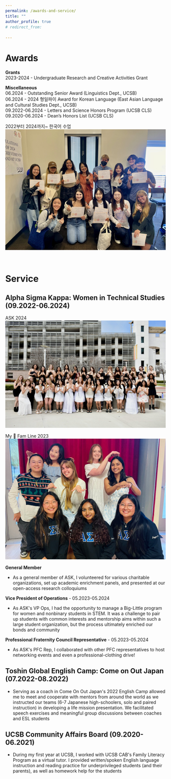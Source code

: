 ```yaml
---
permalink: /awards-and-service/
title: ""
author_profile: true
# redirect_from: 

---
```



**Awards**
======
**Grants**<br>
2023-2024 - Undergraduate Research and Creative Activities Grant

**Miscellaneous**<br>
06.2024 - Outstanding Senior Award (Linguistics Dept., UCSB)<br>
06.2024 - 2024 형일파이 Award for Korean Language (East Asian Language and Cultural Studies Dept., UCSB)<br>
09.2022-06.2024 - Letters and Science Honors Program (UCSB CLS)<br>
09.2020-06.2024 - Dean’s Honors List (UCSB CLS)

2022부터 2024까지~ 한국어 수업 
![2022부터 2024까지~ 한국어 수업](/images/KOR_award.jpg "EALCS Awards Ceremony 06.2024")

<br>

**Service**
======
## Alpha Sigma Kappa: Women in Technical Studies (09.2022-06.2024)

ASK 2024
![ASK 2024](/images/ASK_1.jpg "General members 06.2024")


My 🌻 Fam Line 2023
![My 🌻 Fam Line 2023](/images/ASK_2.jpg "Sunflower fam 06.2023")


**General Member**
* As a general member of ASK, I volunteered for various charitable organizations, set up academic enrichment panels, and presented at our open-access research colloquiums

**Vice President of Operations** - 05.2023-05.2024
* As ASK's VP Ops, I had the opportunity to manage a Big-Little program for women and nonbinary students in STEM. It was a challenge to pair up students with common interests and mentorship aims within such a large student organization, but the process ultimately enriched our bonds and community 

**Professional Fraternity Council Representative** - 05.2023-05.2024
* As ASK's PFC Rep, I collaborated with other PFC representatives to host networking events and even a professional-clothing drive! 


## Toshin Global English Camp: Come on Out Japan (07.2022-08.2022)
* Serving as a coach in Come On Out Japan's 2022 English Camp allowed me to meet and cooperate with mentors from around the world as we instructed our teams (6-7 Japanese high-schoolers, solo and paired instruction) in developing a life mission presentation. We facilitated speech exercises and meaningful group discussions between coaches and ESL students


## UCSB Community Affairs Board (09.2020-06.2021)
* During my first year at UCSB, I worked with UCSB CAB's Family Literacy Program as a virtual tutor. I provided written/spoken English language instruction and reading practice for underprivileged students (and their parents), as well as homework help for the students
